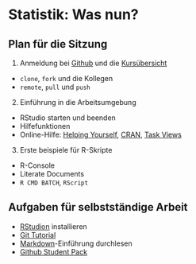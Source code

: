 # Statistik: Was nun?

## Plan für die Sitzung

1. Anmeldung bei [Github](https://github.com/) und die [Kursübersicht](https://github.com/arbox/R-Course-2016)
  - `clone`, `fork` und die Kollegen
  - `remote`, `pull` und `push`

2. Einführung in die Arbeitsumgebung
  - RStudio starten und beenden
  - Hilfefunktionen
  - Online-Hilfe: [Helping Yourself](https://www.r-project.org/help.html), [CRAN](https://cran.r-project.org/mirrors.html), [Task Views](https://cran.r-project.org/web/views/)

3. Erste beispiele für R-Skripte
  - R-Console
  - Literate Documents
  - `R CMD BATCH`, `RScript`

## Aufgaben für selbstständige Arbeit

- [RStudion](https://www.rstudio.com/products/rstudio/) installieren
- [Git Tutorial](https://try.github.io/)
- [Markdown](https://daringfireball.net/projects/markdown/syntax)-Einführung durchlesen
- [Github Student Pack](https://education.github.com/)

